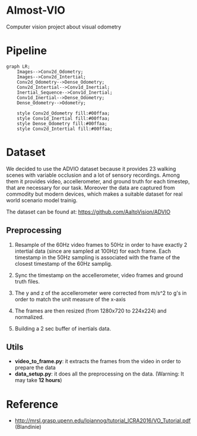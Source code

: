 # Almost-VIO

Computer vision project about visual odometry

# Pipeline

```mermaid
graph LR;
    Images-->Conv2d_Odometry;
    Images-->Conv2d_Intertial;
    Conv2d_Odometry-->Dense_Odometry;
    Conv2d_Intertial-->Conv1d_Inertial;
    Inertial_Sequence-->Conv1d_Inertial;
    Conv1d_Inertial-->Dense_Odometry;
    Dense_Odometry-->Odometry;

    style Conv2d_Odometry fill:#00ffaa;
    style Conv1d_Inertial fill:#00ffaa;
    style Dense_Odometry fill:#00ffaa;
    style Conv2d_Intertial fill:#00ffaa;
```

# Dataset
We decided to use the ADVIO dataset because it provides 23 walking scenes with variable occlusion and a lot of sensory recordings.
Among them it provides video, accellerometer, and ground truth for each timestep, that are necessary for our task.
Moreover the data are captured from commodity but modern devices, which makes a suitable dataset for real world scenario model trainig.

The dataset can be found at: https://github.com/AaltoVision/ADVIO

## Preprocessing

1. Resample of the 60Hz video frames to 50Hz in order to have exactly 2 intertial data (since are sampled at 100Hz) for each frame.
   Each timestamp in the 50Hz sampling is associated with the frame of the closest timestamp of the 60Hz samplig.

2. Sync the timestamp on the accellerometer, video frames and ground truth files. 

3. The y and z of the accellerometer were corrected from m/s^2 to g's in order to match the unit measure of the x-axis

4. The frames are then resized (from 1280x720 to 224x224) and normalized.

5. Building a 2 sec buffer of inertials data. 


## Utils

- **video_to_frame.py**: it extracts the frames from the video in order to prepare the data
- **data_setup.py**: it does all the preprocessing on the data. 
(Warning: It may take **12 hours**)

# Reference

- http://mrsl.grasp.upenn.edu/loiannog/tutorial_ICRA2016/VO_Tutorial.pdf (Blandinie)
